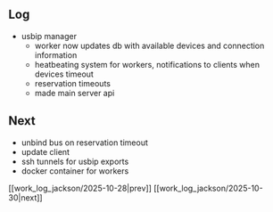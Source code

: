 ## Log
- usbip manager
	- worker now updates db with available devices and connection information
	- heatbeating system for workers, notifications to clients when devices timeout
	- reservation timeouts
	- made main server api
## Next
- unbind bus on reservation timeout
- update client
- ssh tunnels for usbip exports
- docker container for workers

[[work_log_jackson/2025-10-28|prev]] [[work_log_jackson/2025-10-30|next]]
